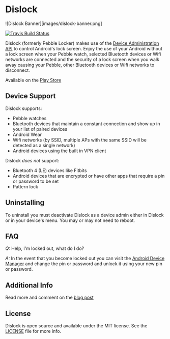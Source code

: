 Dislock
=============

![Dislock Banner][images/dislock-banner.png]

[![Travis Build Status](https://travis-ci.org/lkorth/pebble-locker.svg?branch=master)](https://travis-ci.org/lkorth/pebble-locker)

Dislock (formerly Pebble Locker) makes use of the [Device Administration API](http://developer.android.com/guide/topics/admin/device-admin.html) to control Android's lock screen.
Enjoy the use of your Android without a lock screen when your Pebble watch, selected Bluetooth devices or Wifi networks are connected and the security 
of a lock screen when you walk away causing your Pebble, other Bluetooth devices or Wifi networks to disconnect.

Available on the [Play Store](https://play.google.com/store/apps/details?id=com.lukekorth.pebblelocker)

## Device Support

Dislock supports:
* Pebble watches
* Bluetooth devices that maintain a constant connection and show up in your list of paired devices
* Android Wear
* Wifi networks (by SSID, multiple APs with the same SSID will be detected as a single network)
* Android devices using the built in VPN client

Dislock *does not* support:
* Bluetooth 4 (LE) devices like Fitbits
* Android devices that are encrypted or have other apps that require a pin or password to be set
* Pattern lock

## Uninstalling

To uninstall you must deactivate Dislock as a device admin either in Dislock or in your device's menu. You may or may not need to reboot.

## FAQ

*Q:* Help, I'm locked out, what do I do?

*A:* In the event that you become locked out you can visit the [Android Device Manager](https://www.google.com/android/devicemanager) and change the pin or password and unlock it using your new pin or password.

## Additional Info

Read more and comment on the [blog post](http://lukekorth.com/blog/pebble-locker/)

## License

Dislock is open source and available under the MIT license. See the [LICENSE](LICENSE) file for more info.

